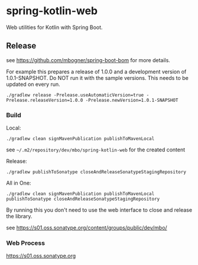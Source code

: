# spring-kotlin-web

Web utilities for Kotlin with Spring Boot.

## Release

see https://github.com/mbogner/spring-boot-bom for more details.

For example this prepares a release of 1.0.0 and a development version of 1.0.1-SNAPSHOT.
Do NOT run it with the sample versions. This needs to be updated on every run.

```shell
./gradlew release -Prelease.useAutomaticVersion=true -Prelease.releaseVersion=1.0.0 -Prelease.newVersion=1.0.1-SNAPSHOT
```

### Build

Local:
```shell
./gradlew clean signMavenPublication publishToMavenLocal
```

see `~/.m2/repository/dev/mbo/spring-kotlin-web` for the created content

Release:
```shell
./gradlew publishToSonatype closeAndReleaseSonatypeStagingRepository
```

All in One:
```shell
./gradlew clean signMavenPublication publishToMavenLocal publishToSonatype closeAndReleaseSonatypeStagingRepository
```

By running this you don't need to use the web interface to close and release the library.

see https://s01.oss.sonatype.org/content/groups/public/dev/mbo/

### Web Process

https://s01.oss.sonatype.org